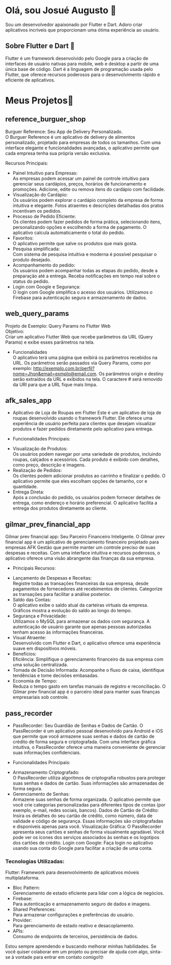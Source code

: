 # Olá, sou Josué Augusto 👋

Sou um desenvolvedor apaixonado por Flutter e Dart. Adoro criar aplicativos incríveis que proporcionam uma ótima experiência ao usuário.

## Sobre Flutter e Dart 🚀

Flutter é um framework desenvolvido pelo Google para a criação de interfaces de usuário nativas para mobile, web e desktop a partir de uma única base de código. Dart é a linguagem de programação usada pelo Flutter, que oferece recursos poderosos para o desenvolvimento rápido e eficiente de aplicativos.

# Meus Projetos📱



## reference_burguer_shop

 Burguer Reference: Seu App de Delivery Personalizado.<br>
 O Burguer Reference é um aplicativo de delivery de alimentos personalizado, projetado para empresas de todos os tamanhos. Com uma interface elegante e funcionalidades avançadas, o aplicativo permite que cada empresa tenha sua própria versão exclusiva.

 Recursos Principais:<br> 
 * Painel Intuitivo para Empresas:<br>
 As empresas podem acessar um painel de controle intuitivo para gerenciar seus cardápios, preços, horários de funcionamento e promoções.
 Adicione, edite ou remova itens do cardápio com facilidade.
 * Visualização do Cardápio:<br>
 Os usuários podem explorar o cardápio completo da empresa de forma intuitiva e elegante.
 Fotos atraentes e descrições detalhadas dos pratos incentivam os pedidos.
 * Processo de Pedido Eficiente:<br>
 Os clientes podem fazer pedidos de forma prática, selecionando itens, personalizando opções e escolhendo a forma de pagamento.
 O aplicativo calcula automaticamente o total do pedido.
 * Favoritos:<br>
 O aplicativo permite que salve os produtos que mais gosta.
 * Pesquisa simplificada:<br>
 Com sistema de pesquisa intuitiva e moderna é possível pesquisar o produto desejado.
 * Acompanhamento do pedido:<br>
 Os usuários podem acompanhar todas as etapas do pedido, desde a preparação até a entrega.
 Receba notificações em tempo real sobre o status do pedido.
 * Login com Google e Segurança:<br>
 O login com Google simplifica o acesso dos usuários.
 Utilizamos o Firebase para autenticação segura e armazenamento de dados.


## web_query_params

Projeto de Exemplo: Query Params no Flutter Web<br>
Objetivo:<br>
Criar um aplicativo Flutter Web que recebe parâmetros da URL (Query Params) e exibe esses parâmetros na tela.

 - Funcionalidades<br>
O aplicativo terá uma página que exibirá os parâmetros recebidos na URL.
Os parâmetros serão passados via Query Params, como por exemplo: http://exemplo.com.br/perfil?nome=Jhon&email=exmplo@email.com.
Os parâmetros origin e destiny serão extraídos da URL e exibidos na tela.
O caractere # será removido da URI para que a URL fique mais limpa.


## afk_sales_app

 - Aplicativo de Loja de Roupas em Flutter
 Este é um aplicativo de loja de roupas desenvolvido usando o framework Flutter. Ele oferece uma experiência de usuário perfeita para clientes que desejam visualizar produtos e fazer pedidos diretamente pelo aplicativo para entrega.

 - Funcionalidades Principais:<br>
 * Visualização de Produtos: <br>
 Os usuários podem navegar por uma variedade de produtos, incluindo roupas, calçados e acessórios. Cada produto é exibido com detalhes, como preço, descrição e imagens.
 * Realização de Pedidos: <br>
 Os clientes podem adicionar produtos ao carrinho e finalizar o pedido. O aplicativo permite que eles escolham opções de tamanho, cor e quantidade.
 * Entrega Direta: <br>
 Após a conclusão do pedido, os usuários podem fornecer detalhes de entrega, como endereço e horário preferencial. O aplicativo facilita a entrega dos produtos diretamente ao cliente.


## gilmar_prev_financial_app

 Gilmar prev financial app: Seu Parceiro Financeiro Inteligente.
 O Gilmar prev financial app é um aplicativo de gerenciamento financeiro projetado para empresas AFK Gestão que permite manter um controle preciso de suas despesas e receitas. Com uma interface intuitiva e recursos poderosos, o aplicativo oferece uma visão abrangente das finanças da sua empresa.

- Principais Recursos:
* Lançamento de Despesas e Receitas:<br>
Registre todas as transações financeiras da sua empresa, desde pagamentos de fornecedores até recebimentos de clientes.
Categorize as transações para facilitar a análise posterior.
* Saldo das Contas:<br>
O aplicativo exibe o saldo atual da carteiras virtuais da empresa.
Gráficos mostra a evolução do saldo ao longo do tempo.
* Segurança e Privacidade:<br>
Utilizamos o MySQL para armazenar os dados com segurança.
A autenticação de usuário garante que apenas pessoas autorizadas tenham acesso às informações financeiras.
* Visual Atraente:<br>
Desenvolvido com Flutter e Dart, o aplicativo oferece uma experiência suave em dispositivos móveis.
* Benefícios:<br>
Eficiência: Simplifique o gerenciamento financeiro da sua empresa com uma solução centralizada.
* Tomada de Decisão Informada: 
Acompanhe o fluxo de caixa, identifique tendências e tome decisões embasadas.
* Economia de Tempo:<br>
Reduza o tempo gasto em tarefas manuais de registro e reconciliação.
O Gilmar prev financial app é o parceiro ideal para manter suas finanças empresariais sob controle.


## pass_recorder

 - PassRecorder: Seu Guardião de Senhas e Dados de Cartão.
  O PassRecorder é um aplicativo pessoal desenvolvido para Android e iOS que permite que você armazene suas senhas e dados de cartão de crédito de forma segura e criptografada. Com uma interface gráfica intuitiva, o PassRecorder oferece uma maneira conveniente de gerenciar suas informações confidenciais.

 - Funcionalidades Principais:<br>

 * Armazenamento Criptografado:<br> 
 O PassRecorder utiliza algoritmos de criptografia robustos para proteger suas senhas e dados de cartão. Suas informações são armazenadas de forma segura.
 * Gerenciamento de Senhas:<br> 
 Armazene suas senhas de forma organizada. O aplicativo permite que você crie categorias personalizadas para diferentes tipos de contas (por exemplo, e-mail, redes sociais, bancos).
 Dados de Cartão de Crédito: Insira os detalhes do seu cartão de crédito, como número, data de validade e código de segurança. Essas informações são criptografadas e disponíveis apenas para você.
 Visualização Gráfica: O PassRecorder apresenta seus cartões e senhas de forma visualmente agradável. Você pode ver os ícones dos serviços associados às senhas e os logotipos dos cartões de crédito.
 Login com Google: Faça login no aplicativo usando sua conta do Google para facilitar a criação de uma conta.



 ### Tecnologias Utilizadas:<br>
 Flutter: Framework para desenvolvimento de aplicativos móveis multiplataforma.
 * Bloc Pattern: <br>
 Gerenciamento de estado eficiente para lidar com a lógica de negócios.
 * Firebase: <br>
 Para autenticação e armazenamento seguro de dados e imagens. 
 * Shared Preferences: <br>
 Para armazenar configurações e preferências do usuário.
* Provider: <br>
  Para gerenciamento de estado reativo e desacoplamento.
* APIs: <br>
 Consumo de endpoints de terceiros, persistência de dados.

Estou sempre aprendendo e buscando melhorar minhas habilidades. Se você quiser colaborar em um projeto ou precisar de ajuda com algo, sinta-se à vontade para entrar em contato comigo!🤓
